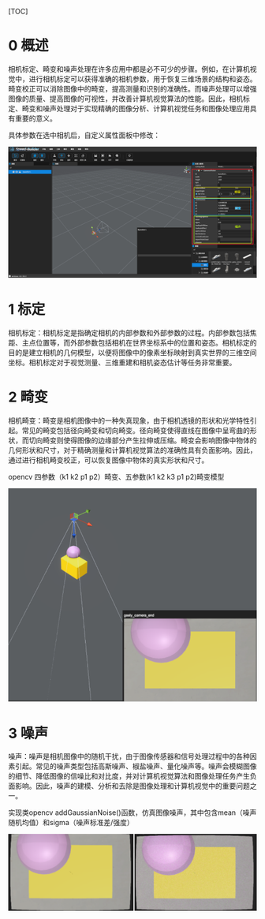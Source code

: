 [TOC]


# 0 概述

相机标定、畸变和噪声处理在许多应用中都是必不可少的步骤。例如，在计算机视觉中，进行相机标定可以获得准确的相机参数，用于恢复三维场景的结构和姿态。畸变校正可以消除图像中的畸变，提高测量和识别的准确性。而噪声处理可以增强图像的质量、提高图像的可视性，并改善计算机视觉算法的性能。因此，相机标定、畸变和噪声处理对于实现精确的图像分析、计算机视觉任务和图像处理应用具有重要的意义。

具体参数在选中相机后，自定义属性面板中修改：

![](../imgs/511.png)

# 1 标定

相机标定：相机标定是指确定相机的内部参数和外部参数的过程。内部参数包括焦距、主点位置等，而外部参数包括相机在世界坐标系中的位置和姿态。相机标定的目的是建立相机的几何模型，以便将图像中的像素坐标映射到真实世界的三维空间坐标。相机标定对于视觉测量、三维重建和相机姿态估计等任务非常重要。


# 2 畸变

相机畸变：畸变是相机图像中的一种失真现象，由于相机透镜的形状和光学特性引起。常见的畸变包括径向畸变和切向畸变。径向畸变使得直线在图像中呈弯曲的形状，而切向畸变则使得图像的边缘部分产生拉伸或压缩。畸变会影响图像中物体的几何形状和尺寸，对于精确测量和计算机视觉算法的准确性具有负面影响。因此，通过进行相机畸变校正，可以恢复图像中物体的真实形状和尺寸。

opencv 四参数（k1 k2 p1 p2）畸变、五参数(k1 k2 k3 p1 p2)畸变模型

![](../imgs/512.png)

# 3 噪声

噪声：噪声是相机图像中的随机干扰，由于图像传感器和信号处理过程中的各种因素引起。常见的噪声类型包括高斯噪声、椒盐噪声、量化噪声等。噪声会模糊图像的细节、降低图像的信噪比和对比度，并对计算机视觉算法和图像处理任务产生负面影响。因此，噪声的建模、分析和去除是图像处理和计算机视觉中的重要问题之一。

实现类opencv addGaussianNoise()函数，仿真图像噪声，其中包含mean（噪声随机均值）和sigma（噪声标准差/强度）

![](../imgs/513.png)
